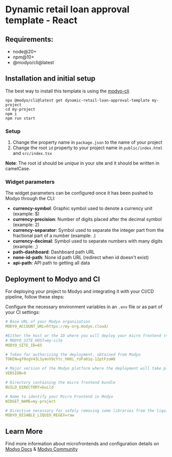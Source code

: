 # Dynamic retail loan approval template - React
## Requirements:
- node@20+
- npm@10+
- @modyo/cli@latest

## Installation and initial setup
The best way to install this template is using the [modyo-cli](https://docs.modyo.com/en/platform/channels/cli.html)

```console
npx @modyo/cli@latest get dynamic-retail-loan-approval-template my-project
cd my-project
npm i
npm run start
```

### Setup
1. Change the property name in `package.json` to the name of your project
2. Change the root `id` property to your project name in `public/index.html` and `src/index.tsx`

**Note**: The root id should be _unique_ in your site and it should be written in camelCase.

### Widget parameters
The widget parameters can be configured once it has been pushed to Modyo through the CLI:

+ **currency-symbol**: Graphic symbol used to denote a currency unit (example: $)
+ **currency-precision**: Number of digits placed after the decimal symbol (example: 2)
+ **currency-separator**: Symbol used to separate the integer part from the fractional part of a number (example: .)
+ **currency-decimal**: Symbol used to separate numbers with many digits (example: ,)
+ **path-dashboard**: Dashboard path URL
+ **none-id-path**: None id path URL (redirect when id doesn't exist)
+ **api-path**: API path to getting all data

## Deployment to Modyo and CI
For deploying your project to Modyo and integrating it with your CI/CD pipeline, follow these steps:

Configure the necessary environment variables in an `.env` file or as part of your CI settings:

```yaml
# Base URL of your Modyo organization
MODYO_ACCOUNT_URL=https://my-org.modyo.cloud/

#Either the host or the ID where you will deploy your micro frontend (not both)
# MODYO_SITE_HOST=my-site
MODYO_SITE_ID=65

# Token for authorizing the deployment, obtained from Modyo
TOKEN=gT0ogV43LSy4nV9cYtc_hH0i_rUFa01q-12ptFzoW8

# Major version of the Modyo platform where the deployment will take place (8 or 9)
VERSION=9

# Directory containing the micro frontend bundle
BUILD_DIRECTORY=build

# Name to identify your Micro Frontend in Modyo
WIDGET_NAME=my-project

# Directive necessary for safely removing some libraries from the liquid parser
MODYO_DISABLE_LIQUID_REGEX=raw
```

## Learn More
Find more information about microfrontends and configuration details on [Modyo Docs](https://docs.modyo.com) & [Modyo Community](https://www.modyo.com/community)
